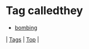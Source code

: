 <!--
title: Tag calledthey
date: 2020-06-28T15:26:59.638Z
tags:
-->
# Tag calledthey

 * [bombing](88562267214.md)

| [Tags](tags.md) | [Top](index.md) |
